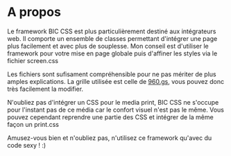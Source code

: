 A propos
===

Le framework BIC CSS est plus particulièrement destiné aux intégrateurs web. Il comporte un ensemble de classes permettant d'intégrer une page plus facilement et avec plus de souplesse.
Mon conseil est d'utiliser le framework pour votre mise en page globale puis d'affiner les styles via le fichier screen.css

Les fichiers sont sufisament compréhensible pour ne pas mériter de plus amples explications. La grille utilisée est celle de [960.gs](http://www.960.gs "Accéder au site"), vous pouvez donc très facilement la modifier.

N'oubliez pas d'intégrer un CSS pour le media print, BIC CSS ne s'occupe pour l'instant pas de ce média car le confort visuel n'est pas le même. Vous pouvez cependant reprendre une partie des CSS et intégrer de la même façon un print.css

Amusez-vous bien et n'oubliez pas, n'utilisez ce framework qu'avec du code sexy ! :)
